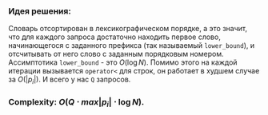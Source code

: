 ### Идея решения:
Словарь отсортирован в лексикографическом порядке, а это значит, что для каждого запроса достаточно находить первое слово, начинающегося с заданного префикса (так называемый `lower_bound`), и отсчитывать от него слово с заданным порядковым номером. Ассимптотика `lower_bound` - это $O(\log N)$. Помимо этого на каждой итерации вызывается `operator<` для строк, он работает в худшем случае за $O(|p_i|)$. И всего у нас `Q` запросов. 

### Complexity: $O(Q\cdot max|p_i|\cdot \log N)$.

